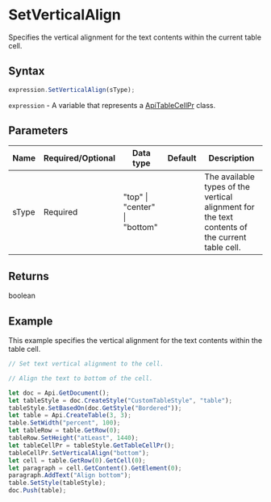 # SetVerticalAlign

Specifies the vertical alignment for the text contents within the current table cell.

## Syntax

```javascript
expression.SetVerticalAlign(sType);
```

`expression` - A variable that represents a [ApiTableCellPr](../ApiTableCellPr.md) class.

## Parameters

| **Name** | **Required/Optional** | **Data type** | **Default** | **Description** |
| ------------- | ------------- | ------------- | ------------- | ------------- |
| sType | Required | "top" \| "center" \| "bottom" |  | The available types of the vertical alignment for the text contents of the current table cell. |

## Returns

boolean

## Example

This example specifies the vertical alignment for the text contents within the table cell.

```javascript editor-docx
// Set text vertical alignment to the cell.

// Align the text to bottom of the cell.

let doc = Api.GetDocument();
let tableStyle = doc.CreateStyle("CustomTableStyle", "table");
tableStyle.SetBasedOn(doc.GetStyle("Bordered"));
let table = Api.CreateTable(3, 3);
table.SetWidth("percent", 100);
let tableRow = table.GetRow(0);
tableRow.SetHeight("atLeast", 1440);
let tableCellPr = tableStyle.GetTableCellPr();
tableCellPr.SetVerticalAlign("bottom");
let cell = table.GetRow(0).GetCell(0);
let paragraph = cell.GetContent().GetElement(0);
paragraph.AddText("Align bottom");
table.SetStyle(tableStyle);
doc.Push(table);
```
